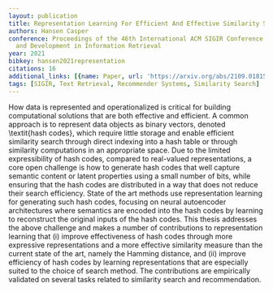 ```yaml
---
layout: publication
title: Representation Learning For Efficient And Effective Similarity Search And Recommendation
authors: Hansen Casper
conference: Proceedings of the 46th International ACM SIGIR Conference on Research
  and Development in Information Retrieval
year: 2021
bibkey: hansen2021representation
citations: 16
additional_links: [{name: Paper, url: 'https://arxiv.org/abs/2109.01815'}]
tags: [SIGIR, Text Retrieval, Recommender Systems, Similarity Search]
---
```

How data is represented and operationalized is critical for building
computational solutions that are both effective and efficient. A common
approach is to represent data objects as binary vectors, denoted \textit\{hash
codes\}, which require little storage and enable efficient similarity search
through direct indexing into a hash table or through similarity computations in
an appropriate space. Due to the limited expressibility of hash codes, compared
to real-valued representations, a core open challenge is how to generate hash
codes that well capture semantic content or latent properties using a small
number of bits, while ensuring that the hash codes are distributed in a way
that does not reduce their search efficiency. State of the art methods use
representation learning for generating such hash codes, focusing on neural
autoencoder architectures where semantics are encoded into the hash codes by
learning to reconstruct the original inputs of the hash codes. This thesis
addresses the above challenge and makes a number of contributions to
representation learning that (i) improve effectiveness of hash codes through
more expressive representations and a more effective similarity measure than
the current state of the art, namely the Hamming distance, and (ii) improve
efficiency of hash codes by learning representations that are especially suited
to the choice of search method. The contributions are empirically validated on
several tasks related to similarity search and recommendation.